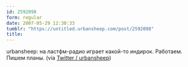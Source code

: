 ```yaml
---
id: 2592098
form: regular
date: 2007-05-29 12:30:33
tumblr: "https://untitled.urbansheep.com/post/2592098"
title:
---
```


<p>urbansheep: на ластфм-радио играет какой-то индирок. Работаем. Пишем планы. (via <a href="http://twitter.com/urbansheep/statuses/82257382">Twitter / urbansheep</a>)</p>

